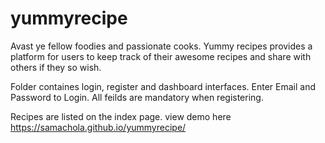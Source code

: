 # yummyrecipe
Avast ye fellow foodies and passionate cooks. Yummy recipes provides a platform for users to keep track of their awesome recipes and share with others if they so wish.

Folder containes login, register and dashboard interfaces. 
Enter Email and Password to Login. 
All feilds are mandatory when registering. 

Recipes are listed on the index page. view demo here 
https://samachola.github.io/yummyrecipe/
